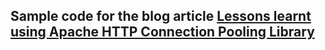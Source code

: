 ## Sample code for the blog article [Lessons learnt using Apache HTTP Connection Pooling Library](https://www.madhur.co.in/blog/2020/03/22/prevent-connection-leak-apache-http.html)
